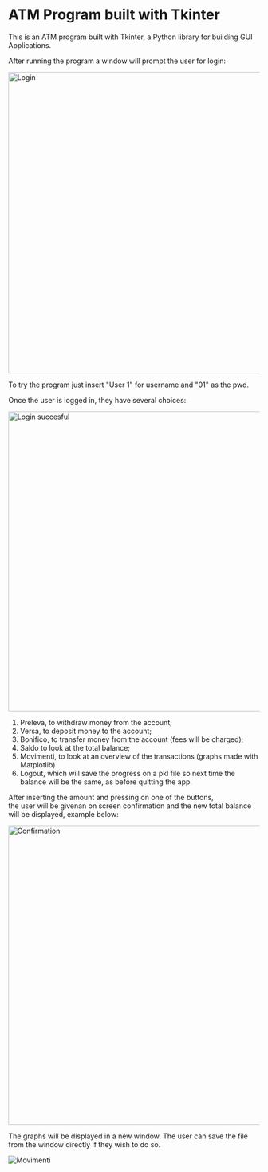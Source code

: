 # ATM Program built with Tkinter   

This is an ATM program built with Tkinter, a Python library for building GUI Applications. 

After running the program a window will prompt the user for login:

<img width="603" alt="Login" src="https://github.com/Alex188dot/CorsoPython/assets/117444853/d2417158-c8aa-48f3-ae2a-d7334b6004c7">

To try the program just insert "User 1" for username and "01" as the pwd. 

Once the user is logged in, they have several choices:  

<img width="600" alt="Login succesful" src="https://github.com/Alex188dot/CorsoPython/assets/117444853/bcaab7e7-4b59-40a0-a77a-cecaa25e4b54">

1) Preleva, to withdraw money from the account;
2) Versa, to deposit money to the account;
3) Bonifico, to transfer money from the account (fees will be charged);
4) Saldo to look at the total balance;
5) Movimenti, to look at an overview of the transactions (graphs made with Matplotlib)
6) Logout, which will save the progress on a pkl file so next time the balance will be the same, as before quitting the app. 

After inserting the amount and pressing on one of the buttons,   
the user will be givenan on screen confirmation and the new total balance will be displayed, example below:

<img width="599" alt="Confirmation" src="https://github.com/Alex188dot/CorsoPython/assets/117444853/29a8b305-5749-43a6-8a3f-07d8dbb79395">

The graphs will be displayed in a new window. The user can save the file from the window directly if they wish to do so. 

![Movimenti](https://github.com/Alex188dot/CorsoPython/assets/117444853/0f856880-68e9-4855-ac99-c1720692ff52)
